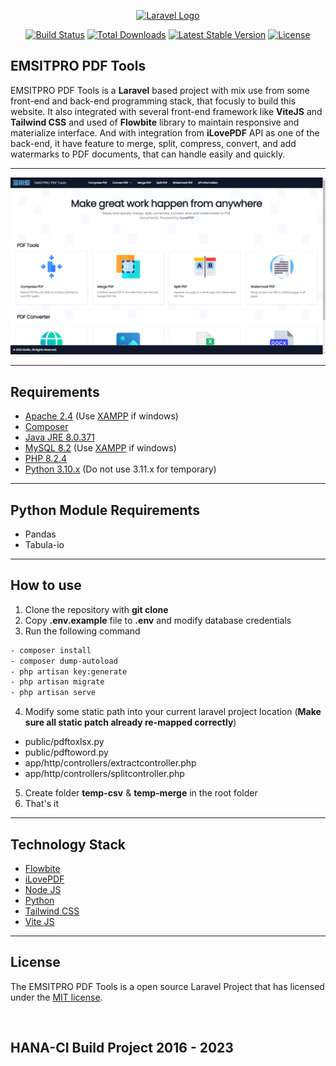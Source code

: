 <p align="center"><a href="https://laravel.com" target="_blank"><img src="https://raw.githubusercontent.com/laravel/art/master/logo-lockup/5%20SVG/2%20CMYK/1%20Full%20Color/laravel-logolockup-cmyk-red.svg" width="400" alt="Laravel Logo"></a></p>

<p align="center">
<a href="https://github.com/laravel/framework/actions"><img src="https://github.com/laravel/framework/workflows/tests/badge.svg" alt="Build Status"></a>
<a href="https://packagist.org/packages/laravel/framework"><img src="https://img.shields.io/packagist/dt/laravel/framework" alt="Total Downloads"></a>
<a href="https://packagist.org/packages/laravel/framework"><img src="https://img.shields.io/packagist/v/laravel/framework" alt="Latest Stable Version"></a>
<a href="https://packagist.org/packages/laravel/framework"><img src="https://img.shields.io/packagist/l/laravel/framework" alt="License"></a>
</p>

## EMSITPRO PDF Tools
EMSITPRO PDF Tools is a __Laravel__ based project with mix use from some front-end and back-end programming stack, that focusly to build this website. It also integrated with several front-end framework like __ViteJS__ and __Tailwind CSS__ and used of __Flowbite__ library to maintain responsive and materialize interface. And with integration from __iLovePDF__ API as one of the back-end, it have feature to merge, split, compress, convert, and add watermarks to PDF documents, that can handle easily and quickly.

---

![EMS](screenshot/1.png)

---

## Requirements

- [Apache 2.4](https://httpd.apache.org/download.cgi) (Use [XAMPP](https://www.apachefriends.org/download.html) if windows)
- [Composer](http://getcomposer.org/)
- [Java JRE 8.0.371](https://www.java.com/en/download/manual.jsp)
- [MySQL 8.2](https://www.mysql.com/downloads/) (Use [XAMPP](https://www.apachefriends.org/download.html) if windows)
- [PHP 8.2.4](https://www.php.net/downloads.php)
- [Python 3.10.x](https://www.python.org/downloads/release/python-31011/) (Do not use 3.11.x for temporary)

---

## Python Module Requirements

- Pandas
- Tabula-io

---

## How to use

1. Clone the repository with __git clone__
2. Copy __.env.example__ file to __.env__ and modify database credentials
3. Run the following command

```bash
- composer install
- composer dump-autoload
- php artisan key:generate
- php artisan migrate
- php artisan serve
```

4. Modify some static path into your current laravel project location (__Make sure all static patch already re-mapped correctly__)
- public/pdftoxlsx.py
- public/pdftoword.py
- app/http/controllers/extractcontroller.php
- app/http/controllers/splitcontroller.php

5. Create folder __temp-csv__ & __temp-merge__ in the root folder
6. That's it

---

## Technology Stack
- [Flowbite](https://flowbite.com/)
- [iLovePDF](https://developer.ilovepdf.com/)
- [Node JS](https://nodejs.org/en)
- [Python](https://www.python.org/)
- [Tailwind CSS](https://tailwindcss.com/)
- [Vite JS](https://vitejs.dev/)

---

## License
The EMSITPRO PDF Tools is a open source Laravel Project that has licensed under the [MIT license](https://opensource.org/licenses/MIT).

<br>

## HANA-CI Build Project 2016 - 2023